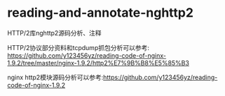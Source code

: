 # reading-and-annotate-nghttp2
HTTP/2库nghttp2源码分析、注释  

HTTP/2协议部分资料和tcpdump抓包分析可以参考:  
https://github.com/y123456yz/reading-code-of-nginx-1.9.2/tree/master/nginx-1.9.2/http2%E7%9B%B8%E5%85%B3   

nginx http2模块源码分析可以参考:https://github.com/y123456yz/reading-code-of-nginx-1.9.2  

   
